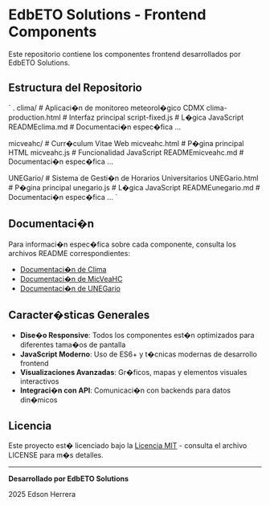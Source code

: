 # EdbETO Solutions - Frontend Components

Este repositorio contiene los componentes frontend desarrollados por EdbETO Solutions.

##  Estructura del Repositorio

`
.
 clima/                   # Aplicaci�n de monitoreo meteorol�gico CDMX
    clima-production.html # Interfaz principal
    script-fixed.js      # L�gica JavaScript
    READMEclima.md       # Documentaci�n espec�fica
    ...

 micveahc/                # Curr�culum Vitae Web
    micveahc.html        # P�gina principal HTML
    micveahc.js          # Funcionalidad JavaScript
    READMEmicveahc.md    # Documentaci�n espec�fica
    ...

 UNEGario/                # Sistema de Gesti�n de Horarios Universitarios
     UNEGario.html        # P�gina principal
     unegario.js          # L�gica JavaScript
     READMEunegario.md    # Documentaci�n espec�fica
     ...
`

##  Documentaci�n

Para informaci�n espec�fica sobre cada componente, consulta los archivos README correspondientes:

- [Documentaci�n de Clima](./clima/READMEclima.md)
- [Documentaci�n de MicVeaHC](./micveahc/READMEmicveahc.md)
- [Documentaci�n de UNEGario](./UNEGario/READMEunegario.md)

##  Caracter�sticas Generales

- **Dise�o Responsive**: Todos los componentes est�n optimizados para diferentes tama�os de pantalla
- **JavaScript Moderno**: Uso de ES6+ y t�cnicas modernas de desarrollo frontend
- **Visualizaciones Avanzadas**: Gr�ficos, mapas y elementos visuales interactivos
- **Integraci�n con API**: Comunicaci�n con backends para datos din�micos

##  Licencia

Este proyecto est� licenciado bajo la [Licencia MIT](LICENSE) - consulta el archivo LICENSE para m�s detalles.

---

**Desarrollado por EdbETO Solutions**

 2025 Edson Herrera
